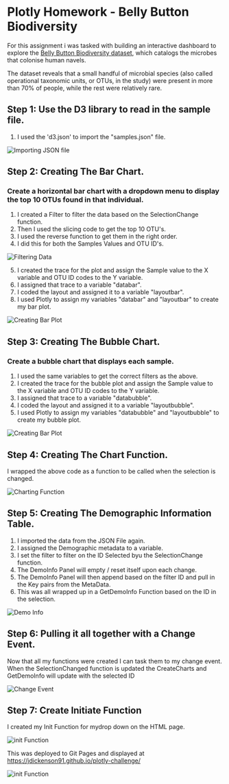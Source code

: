 # Plotly Homework - Belly Button Biodiversity

For this assignment i was tasked with building an interactive dashboard to explore the [Belly Button Biodiversity dataset](http://robdunnlab.com/projects/belly-button-biodiversity/), which catalogs the microbes that colonise human navels.

The dataset reveals that a small handful of microbial species (also called operational taxonomic units, or OTUs, in the study) were present in more than 70% of people, while the rest were relatively rare.

## Step 1: Use the D3 library to read in the sample file.

1. I used the 'd3.json' to import the "samples.json" file.

![Importing JSON file](https://github.com/JDICKENSON91/plotly-challenge/blob/master/Images/1%20-%20Import.PNG?raw=true)

## Step 2: Creating The Bar Chart.
### Create a horizontal bar chart with a dropdown menu to display the top 10 OTUs found in that individual.

1. I created a Filter to filter the data based on the SelectionChange function. 
2. Then I used the slicing code to get the top 10 OTU's.
3. I used the reverse function to get them in the right order.
4. I did this for both the Samples Values and OTU ID's.

![Filtering Data](https://github.com/JDICKENSON91/plotly-challenge/blob/master/Images/2%20-%20Filter.PNG?raw=true)

5. I created the trace for the plot and assign the Sample value to the X variable and OTU ID codes to the Y variable.
6. I assigned that trace to a variable "databar".
7. I coded the layout and assigned it to a variable "layoutbar".
8. I used Plotly to assign my variables "databar" and "layoutbar" to create my bar plot.

![Creating Bar Plot](https://github.com/JDICKENSON91/plotly-challenge/blob/master/Images/3%20-%20Create%20Bar%20Chart.PNG?raw=true)

## Step 3: Creating The Bubble Chart.
### Create a bubble chart that displays each sample.

1. I used the same variables to get the correct filters as the above.
2. I created the trace for the bubble plot and assign the Sample value to the X variable and OTU ID codes to the Y variable.
3. I assigned that trace to a variable "databubble".
4. I coded the layout and assigned it to a variable "layoutbubble".
5. I used Plotly to assign my variables "databubble" and "layoutbubble" to create my bubble plot.

![Creating Bar Plot](https://github.com/JDICKENSON91/plotly-challenge/blob/master/Images/4%20-%20Create%20Bubble%20Chart.PNG?raw=true)

## Step 4: Creating The Chart Function.

I wrapped the above code as a function to be called when the selection is changed.

![Charting Function](https://github.com/JDICKENSON91/plotly-challenge/blob/master/Images/5%20-%20Chart%20function.PNG?raw=true)

## Step 5: Creating The Demographic Information Table.

1. I imported the data from the JSON File again.
2. I assigned the Demographic metadata to a variable.
3. I set the filter to filter on the ID Selected byu the SelectionChange function.
4. The DemoInfo Panel will empty / reset itself upon each change.
5. The DemoInfo Panel will then append based on the filter ID and pull in the Key pairs from the MetaData.
6. This was all wrapped up in a GetDemoInfo Function based on the ID in the selection.

![Demo Info](https://github.com/JDICKENSON91/plotly-challenge/blob/master/Images/6%20-%20Demographic%20Info.PNG?raw=true)

## Step 6: Pulling it all together with a Change Event.

Now that all my functions were created I can task them to my change event. When the SelectionChanged function is updated the CreateCharts and GetDemoInfo will update with the selected ID

![Change Event](https://github.com/JDICKENSON91/plotly-challenge/blob/master/Images/7%20-%20Change%20Event.PNG?raw=true)

## Step 7: Create Initiate Function

I created my Init Function for mydrop down on the HTML page.

![init Function](https://github.com/JDICKENSON91/plotly-challenge/blob/master/Images/8%20-%20Init%20Function.PNG?raw=true)


This was deployed to Git Pages and displayed at https://jdickenson91.github.io/plotly-challenge/

![init Function](https://github.com/JDICKENSON91/plotly-challenge/blob/master/Images/webpage.PNG?raw=true)